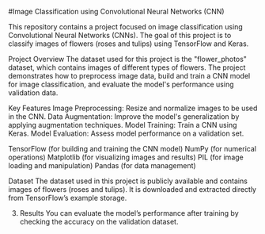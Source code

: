#Image Classification using Convolutional Neural Networks (CNN)

This repository contains a project focused on image classification using Convolutional Neural Networks (CNNs). The goal of this project is to classify images of flowers (roses and tulips) using TensorFlow and Keras.

Project Overview
The dataset used for this project is the "flower_photos" dataset, which contains images of different types of flowers. The project demonstrates how to preprocess image data, build and train a CNN model for image classification, and evaluate the model's performance using validation data.

Key Features
Image Preprocessing: Resize and normalize images to be used in the CNN.
Data Augmentation: Improve the model's generalization by applying augmentation techniques.
Model Training: Train a CNN using Keras.
Model Evaluation: Assess model performance on a validation set.

TensorFlow (for building and training the CNN model)
NumPy (for numerical operations)
Matplotlib (for visualizing images and results)
PIL (for image loading and manipulation)
Pandas (for data management)

Dataset
The dataset used in this project is publicly available and contains images of flowers (roses and tulips). It is downloaded and extracted directly from TensorFlow’s example storage.

3. Results
You can evaluate the model’s performance after training by checking the accuracy on the validation dataset.
